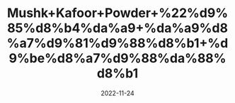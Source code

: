 ---
title: 'Mushk+Kafoor+Powder+%22%d9%85%d8%b4%da%a9+%da%a9%d8%a7%d9%81%d9%88%d8%b1+%d9%be%d8%a7%d9%88%da%88%d8%b1'
date: '2022-11-24' 
metatag: '' 
inventory: '0' 
draft: false 
# meta description 
shortDescripton: 'Camphor+Powder%22+It+can+be+used+topically+to+relieve+pain%2c+irritation%2c+and+itching.+Camphor+is+also+used+to+relieve+chest+congestion'
description: 'Chemical+Extracts+%da%a9%d9%85%db%8c%da%a9%d9%84+%d8%b3%d8%aa'
longdescription: ''
tags: ''
brand: ''
subCategory: ''
unit: '10 gm-Pk'
sellCount: '0'
featured: False
# product Price
price: '50.0'
# Product Short Description
shortDescription: 'Camphor+Powder%22+It+can+be+used+topically+to+relieve+pain%2c+irritation%2c+and+itching.+Camphor+is+also+used+to+relieve+chest+congestion'
productID: '2CE37721-523B-ED11-996A-005056B3A416'
type: 'products'
category: 'Chemical+Extracts+%da%a9%d9%85%db%8c%da%a9%d9%84+%d8%b3%d8%aa' 
thumnailproduct: 'https://eraconnect.blob.core.windows.net/product-images/aminsaddiquidawakhana/db06fb93-8fc0-4f18-a86d-ae5cd9ce0c96.webp' 
images:
  - image: 'https://eraconnect.blob.core.windows.net/product-images/aminsaddiquidawakhana/db06fb93-8fc0-4f18-a86d-ae5cd9ce0c96.webp'  
Variants:
---